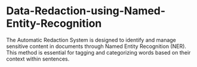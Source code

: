 # Data-Redaction-using-Named-Entity-Recognition
The Automatic Redaction System is designed to identify and manage sensitive content in documents through Named Entity Recognition (NER). This method is essential for tagging and categorizing words based on their context within sentences.
